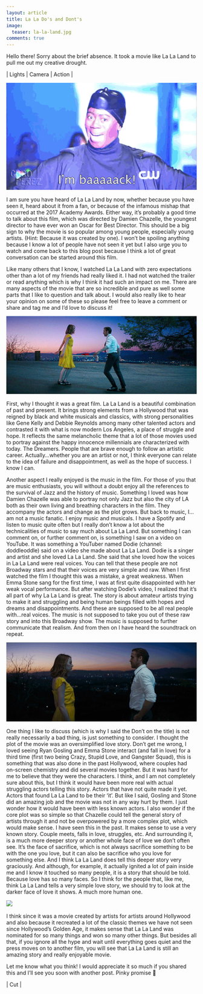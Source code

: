 ```yaml
---
layout: article
title: La La Do's and Dont's
image:
  teaser: la-la-land.jpg
comments: true
---
```

Hello there! Sorry about the brief absence. It took a movie like La La Land to pull me out my creative drought.

<p class="tagline">
    &#124;  Lights  &#124;  Camera  &#124;  Action  &#124;
</p>

<img class="img-center" src="/images/9-im-back.gif"/>

I am sure you have heard of La La Land by now, whether because you have seen it, heard about it from a fan, or because of the infamous mishap that occurred at the 2017
Academy Awards. Either way, it’s probably a good time to talk about this film, which was directed by Damien Chazelle, the youngest director to have ever won an Oscar for
Best Director. This should be a big sign to why the movie is so popular among young people, especially young artists. (Hint: Because it was created by one). I won’t be
spoiling anything because I know a lot of people have not seen it yet but I also urge you to watch and come back to this blog post because I think a lot of great
conversation can be started around this film.

Like many others that I know, I watched La La Land with zero expectations other than a lot of my friends had really liked it. I had not watched the trailer or read
anything which is why I think it had such an impact on me. There are many aspects of the movie that are so incredible and pure as well some parts that I like to question
and talk about. I would also really like to hear your opinion on some of these so please feel free to leave a comment or share and tag me and I’d love to discuss it!

<img class="img-center" src="/images/9-la-la-land.gif"/>

First, why I thought it was a great film. La La Land is a beautiful combination of past and present. It brings strong elements from a Hollywood that was reigned by black
and white musicals and classics, with strong personalities like Gene Kelly and Debbie Reynolds among many other talented actors and contrasted it with what is now modern
Los Angeles, a place of struggle and hope. It reflects the same melancholic theme that a lot of those movies used to portray against the happy innocence millennials are
characterized with today. The Dreamers. People that are brave enough to follow an artistic career. Actually…whether you are an artist or not, I think everyone can relate
to the idea of failure and disappointment, as well as the hope of success. I know I can.

Another aspect I really enjoyed is the music in the film. For those of you that are music enthusiasts, you will without a doubt enjoy all the references to the survival
of Jazz and the history of music. Something I loved was how Damien Chazelle was able to portray not only Jazz but also the city of LA both as their own living and
breathing characters in the film. They accompany the actors and change as the plot grows. But back to music, I…am not a music fanatic. I enjoy music and musicals. I have
a Spotify and listen to music quite often but I really don’t know a lot about the technicalities of music to say much about La La Land. But something I can comment on, or
further comment on, is something I saw on a video on YouTube. It was something a YouTuber named Dodie (channel: doddleoddle) said on a video she made about La La Land.
Dodie is a singer and artist and she loved La La Land. She said that she loved how the voices in La La Land were real voices. You can tell that these people are not
Broadway stars and that their voices are very simple and raw. When I first watched the film I thought this was a mistake, a great weakness. When Emma Stone sang for the
first time, I was at first quite disappointed with her weak vocal performance. But after watching Dodie’s video, I realized that it’s all part of why La La Land is great.
The story is about amateur artists trying to make it and struggling and being human beings filled with hopes and dreams and disappointments. And these are supposed to be
all real people with…real voices. The music is not supposed to take you out of these raw story and into this Broadway show. The music is supposed to further communicate
that realism. And from then on I have heard the soundtrack on repeat.

<img class="img-center" src="/images/9-la-la-land-2.gif"/>

One thing I like to discuss (which is why I said the Don’t on the title) is not really necessarily a bad thing, is just something to consider. I thought the plot of the
movie was an oversimplified love story. Don’t get me wrong, I loved seeing Ryan Gosling and Emma Stone interact (and fall in love) for a third time (first two being
Crazy, Stupid Love, and Gangster Squad), this is something that was also done in the past Hollywood, where couples had on-screen chemistry and did several movies
together. But it was hard for me to believe that they were the characters. I think, and I am not completely sure about this, but I think it would have been more real with
actual struggling actors telling this story. Actors that have not quite made it yet. Actors that found La La Land to be their ‘it’. But like I said, Gosling and Stone did
an amazing job and the movie was not in any way hurt by them. I just wonder how it would have been with less known actors. I also wonder if the core plot was so simple so
that Chazelle could tell the general story of artists through it and not be overpowered by a more complex plot, which would make sense. I have seen this in the past. It
makes sense to use a very known story. Couple meets, falls in love, struggles, etc. And surrounding it, is a much more deeper story or another whole face of love we don’t
often see. It’s the face of sacrifice, which is not always sacrifice something to be with the one you love, but it can also be sacrifice who you love for something else.
And I think La La Land does tell this deeper story very graciously. And although, for example, it actually ignited a lot of pain inside me and I know it touched so many
people, it is a story that should be told. Because love has so many faces. So I think for the people that, like me, think La La Land tells a very simple love story, we
should try to look at the darker face of love it shows. A much more human one.

<img class="img-center" src="/images/9-la-la-land-3.gif"/>

I think since it was a movie created by artists for artists around Hollywood and also because it recreated a lot of the classic themes we have not seen since Hollywood’s
Golden Age, it makes sense that La La Land was nominated for so many things and won so many other things. But besides all that, if you ignore all the hype and wait until
everything goes quiet and the press moves on to another film, you will see that La La Land is still an amazing story and really enjoyable movie.

Let me know what you think! I would appreciate it so much if you shared this and I’ll see you soon with another post. Pinky promise 🙂

<p class="tagline">
    &#124;   Cut   &#124;
</p>
